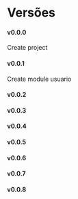 # Versões

#### v0.0.0
Create project

#### v0.0.1
Create module usuario

#### v0.0.2


#### v0.0.3


#### v0.0.4


#### v0.0.5


#### v0.0.6


#### v0.0.7


#### v0.0.8


